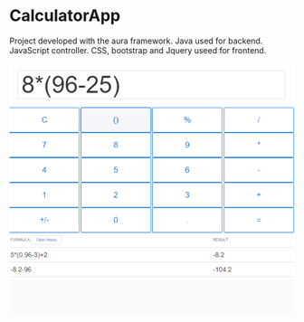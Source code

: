 # CalculatorApp
Project developed with the aura framework. Java used for backend. JavaScript controller. CSS, bootstrap and Jquery useed for frontend.
<br/>
<div style="text-align:center">  <img src="images/calcApp.PNG?raw=true"> </div>
